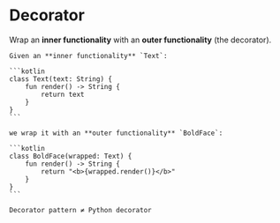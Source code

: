 # Decorator

Wrap an **inner functionality** with an **outer functionality** (the decorator).

~~~admonish example title="Text, BoldFace text"
Given an **inner functionality** `Text`:

```kotlin
class Text(text: String) {
	fun render() -> String {
		return text
	}
}
```

we wrap it with an **outer functionality** `BoldFace`:

```kotlin
class BoldFace(wrapped: Text) {
	fun render() -> String {
		return "<b>{wrapped.render()}</b>"
	}
}
```
~~~

```admonish note
Decorator pattern ≠ Python decorator
```
